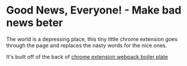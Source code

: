 # Good News, Everyone! - Make bad news beter

The world is a depressing place, this tiny little chrome extension goes through the page and replaces the nasty words for the nice ones.

It's built off of the back of [chrome extension webpack boiler plate](https://github.com/samuelsimoes/chrome-extension-webpack-boilerplate)


